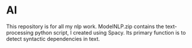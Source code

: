 # AI
This repository is for all my nlp work.
ModelNLP.zip contains the text-processing python script, I created using Spacy.
Its primary function is to detect syntactic dependencies in text.
